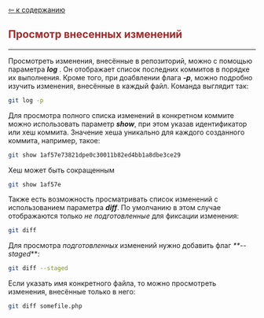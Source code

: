 [&#8678; к содержанию](readme.md)

<span style="color:brown">Просмотр внесенных изменений</span>
--
---

Просмотреть изменения, внесённые в репозиторий, можно с помощью параметра _**log**_ . Он отображает список последних коммитов в порядке их выполнения. Кроме того, при доабвлении флага _**-p**_, можно подробно изучить изменения, внесённые в каждый файл. Команда выглядит так:

```bash
git log -p
```
Для просмотра полного списка изменений в конкретном коммите можно использовать параметр _**show**_, при этом указав идентификатор или хеш коммита. Значение хеша уникально для каждого созданного коммита, например, такое:

```bash
git show 1af57e73821dpe0c30011b82ed4bb1a8dbe3ce29
```

Хеш может быть сокращенным

```bash
git show 1af57e
```

Также есть возможность просматривать список изменений с использованием параметра _**diff**_. По умолчанию в этом случае отображаются только _не подготовленные_ для фиксации изменения:

```bash
git diff
```

Для просмотра _подготовленных_ изменений нужно добавить флаг _**--staged_**:

```bash
git diff --staged
```

Если указать имя конкретного файла, то можно просмотреть изменения, внесённые только в него:

```bash
git diff somefile.php
```